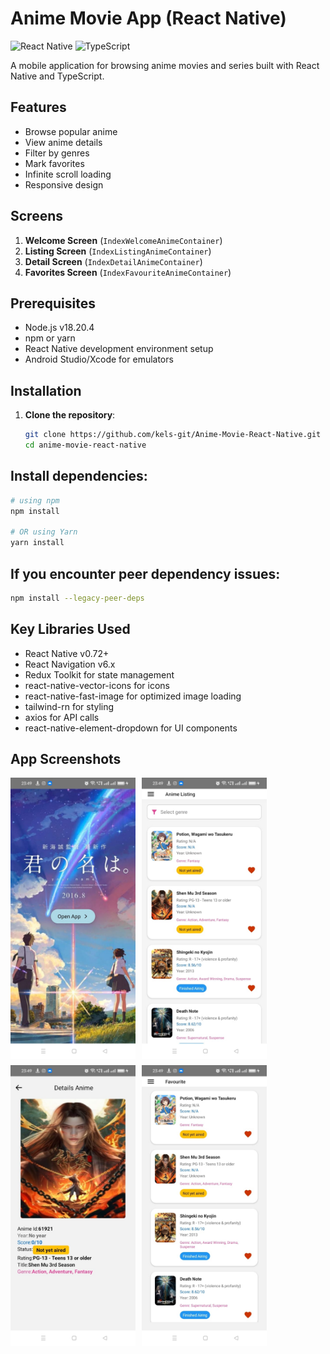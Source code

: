 # Anime Movie App (React Native)

![React Native](https://img.shields.io/badge/react_native-%2320232a.svg?style=for-the-badge&logo=react&logoColor=%2361DAFB)
![TypeScript](https://img.shields.io/badge/typescript-%23007ACC.svg?style=for-the-badge&logo=typescript&logoColor=white)

A mobile application for browsing anime movies and series built with React Native and TypeScript.

## Features

- Browse popular anime
- View anime details
- Filter by genres
- Mark favorites
- Infinite scroll loading
- Responsive design

## Screens

1. **Welcome Screen** (`IndexWelcomeAnimeContainer`)
2. **Listing Screen** (`IndexListingAnimeContainer`)
3. **Detail Screen** (`IndexDetailAnimeContainer`) 
4. **Favorites Screen** (`IndexFavouriteAnimeContainer`)

## Prerequisites

- Node.js v18.20.4
- npm or yarn
- React Native development environment setup
- Android Studio/Xcode for emulators

## Installation

1. **Clone the repository**:
   ```bash
   git clone https://github.com/kels-git/Anime-Movie-React-Native.git
   cd anime-movie-react-native

## Install dependencies:

```bash
# using npm
npm install

# OR using Yarn
yarn install
```

## If you encounter peer dependency issues:
```bash
npm install --legacy-peer-deps
```

## Key Libraries Used

- React Native v0.72+
- React Navigation v6.x
- Redux Toolkit for state management
- react-native-vector-icons for icons
- react-native-fast-image for optimized image loading
- tailwind-rn for styling
- axios for API calls
- react-native-element-dropdown for UI components

## App Screenshots

<div style="display: flex; flex-wrap: wrap; gap: 10px;">
  <img src="./screenshots/welcome.jpeg" width="200" />
  <img src="./screenshots/listing.jpeg" width="200" />
  <img src="./screenshots/detail.jpeg" width="200" />
   <img src="./screenshots/favorites.jpeg" width="200" />

</div>
